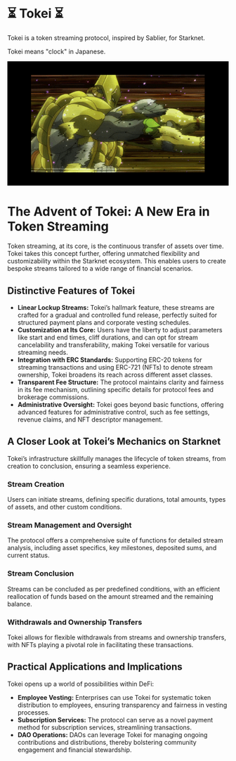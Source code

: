 # ⏳ Tokei ⏳

Tokei is a token streaming protocol, inspired by Sablier, for Starknet.

Tokei means "clock" in Japanese.

![Tokei](./assets/tokei-hello.gif)

# The Advent of Tokei: A New Era in Token Streaming

Token streaming, at its core, is the continuous transfer of assets over time. Tokei takes this concept further, offering unmatched flexibility and customizability within the Starknet ecosystem. This enables users to create bespoke streams tailored to a wide range of financial scenarios.

## Distinctive Features of Tokei

- **Linear Lockup Streams:** Tokei’s hallmark feature, these streams are crafted for a gradual and controlled fund release, perfectly suited for structured payment plans and corporate vesting schedules.
- **Customization at Its Core:** Users have the liberty to adjust parameters like start and end times, cliff durations, and can opt for stream cancelability and transferability, making Tokei versatile for various streaming needs.
- **Integration with ERC Standards:** Supporting ERC-20 tokens for streaming transactions and using ERC-721 (NFTs) to denote stream ownership, Tokei broadens its reach across different asset classes.
- **Transparent Fee Structure:** The protocol maintains clarity and fairness in its fee mechanism, outlining specific details for protocol fees and brokerage commissions.
- **Administrative Oversight:** Tokei goes beyond basic functions, offering advanced features for administrative control, such as fee settings, revenue claims, and NFT descriptor management.

## A Closer Look at Tokei’s Mechanics on Starknet

Tokei’s infrastructure skillfully manages the lifecycle of token streams, from creation to conclusion, ensuring a seamless experience.

### Stream Creation

Users can initiate streams, defining specific durations, total amounts, types of assets, and other custom conditions.

### Stream Management and Oversight

The protocol offers a comprehensive suite of functions for detailed stream analysis, including asset specifics, key milestones, deposited sums, and current status.

### Stream Conclusion

Streams can be concluded as per predefined conditions, with an efficient reallocation of funds based on the amount streamed and the remaining balance.

### Withdrawals and Ownership Transfers

Tokei allows for flexible withdrawals from streams and ownership transfers, with NFTs playing a pivotal role in facilitating these transactions.

## Practical Applications and Implications

Tokei opens up a world of possibilities within DeFi:

- **Employee Vesting:** Enterprises can use Tokei for systematic token distribution to employees, ensuring transparency and fairness in vesting processes.
- **Subscription Services:** The protocol can serve as a novel payment method for subscription services, streamlining transactions.
- **DAO Operations:** DAOs can leverage Tokei for managing ongoing contributions and distributions, thereby bolstering community engagement and financial stewardship.
